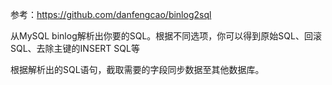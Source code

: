 参考：https://github.com/danfengcao/binlog2sql

从MySQL binlog解析出你要的SQL。根据不同选项，你可以得到原始SQL、回滚SQL、去除主键的INSERT SQL等

根据解析出的SQL语句，截取需要的字段同步数据至其他数据库。
